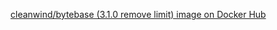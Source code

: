 <a href="https://hub.docker.com/r/cleanwind/bytebase/tags?name=3.1.0">cleanwind/bytebase (3.1.0 remove limit) image on Docker Hub</a>
